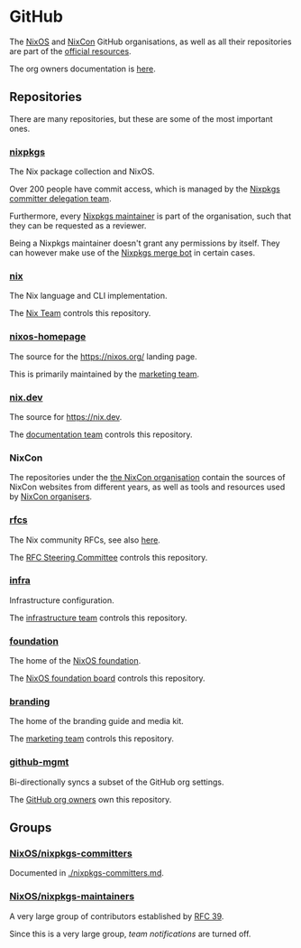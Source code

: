 # GitHub

The [NixOS](https://github.com/nixos) and [NixCon](https://github.com/nixcon) GitHub organisations,
as well as all their repositories are part of the [official resources](./resources.md).

The org owners documentation is [here](./github-org-owners.md).

## Repositories

There are many repositories, but these are some of the most important ones.

### [nixpkgs](https://github.com/nixos/nixpkgs/)

The Nix package collection and NixOS.

Over 200 people have commit access, which is managed by the [Nixpkgs committer delegation team](./nixpkgs-committers.md).

Furthermore, every [Nixpkgs maintainer](https://github.com/NixOS/nixpkgs/tree/master/maintainers) is part of the organisation, such that they can be requested as a reviewer.

Being a Nixpkgs maintainer doesn't grant any permissions by itself.
They can however make use of the [Nixpkgs merge bot](https://github.com/NixOS/nixpkgs-merge-bot) in certain cases.

### [nix](https://github.com/NixOS/nix)

The Nix language and CLI implementation.

The [Nix Team](https://nixos.org/community/teams/nix/) controls this repository.

### [nixos-homepage](https://github.com/nixos/nixos-homepage)

The source for the https://nixos.org/ landing page.

This is primarily maintained by the [marketing team](https://nixos.org/community/teams/marketing/).

### [nix.dev](https://github.com/NixOS/nix.dev)

The source for https://nix.dev.

The [documentation team](https://nixos.org/community/teams/documentation/) controls this repository.

### NixCon

The repositories under the [the NixCon organisation](https://github.com/nixcon) contain
the sources of NixCon websites from different years, as well as
tools and resources used by [NixCon organisers](./nixcon.md).

### [rfcs](https://github.com/NixOS/rfcs)

The Nix community RFCs, see also [here](./governance.md#rfc-process).

The [RFC Steering Committee](https://nixos.org/community/teams/rfc-steering-committee/) controls this repository.

### [infra](https://github.com/nixos/infra)

Infrastructure configuration.

The [infrastructure team](https://nixos.org/community/teams/infrastructure/) controls this repository.

### [foundation](https://github.com/NixOS/foundation)

The home of the [NixOS foundation](./resources.md#foundation).

The [NixOS foundation board](https://nixos.org/community/teams/foundation-board/) controls this repository.

### [branding](https://github.com/NixOS/branding)

The home of the branding guide and media kit.

The [marketing team](https://nixos.org/community/teams/marketing/) controls this repository.

### [github-mgmt](https://github.com/NixOS/github-mgmt)

Bi-directionally syncs a subset of the GitHub org settings.

The [GitHub org owners](./github-org-owners.md) own this repository.

## Groups

### [NixOS/nixpkgs-committers](https://github.com/orgs/NixOS/teams/nixpkgs-committers)

Documented in [./nixpkgs-committers.md](./nixpkgs-committers.md).

### [NixOS/nixpkgs-maintainers](https://github.com/orgs/NixOS/teams/nixpkgs-maintainers)

A very large group of contributors established by [RFC 39](https://github.com/NixOS/rfcs/blob/master/rfcs/0039-unprivileged-maintainer-teams.md).

Since this is a very large group, _team notifications_ are turned off.
